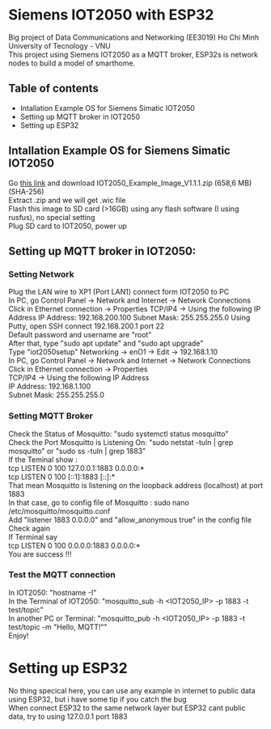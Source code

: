 # Siemens IOT2050 with ESP32
Big project of Data Communications and Networking (EE3019) Ho Chi Minh University of Tecnology - VNU  
This project using Siemens IOT2050 as a MQTT broker, ESP32s is network nodes to build a model of smarthome.
## Table of contents
- Intallation Example OS for Siemens Simatic IOT2050
- Setting up MQTT broker in IOT2050
- Setting up ESP32
## Intallation Example OS for Siemens Simatic IOT2050
Go [this link](https://support.industry.siemens.com/cs/document/109741799/downloads-for-simatic-iot20x0?dti=0&lc=en-VN) and download IOT2050_Example_Image_V1.1.1.zip (658,6 MB)(SHA-256)  
Extract .zip and we will get .wic file  
Flash this image to SD card (>16GB) using any flash software (I using rusfus), no special setting  
Plug SD card to IOT2050, power up  
## Setting up MQTT broker in IOT2050:
### Setting Network
Plug the LAN wire to XP1 (Port LAN1) connect form IOT2050 to PC  
In PC, go Control Panel -> Network and Internet -> Network Connections
Click in Ethernet connection -> Properties
TCP/IP4 -> Using the following IP Address
IP Address: 192.168.200.100
Subnet Mask: 255.255.255.0
Using Putty, open SSH connect 192.168.200.1 port 22  
Default password and username are "root"  
After that, type "sudo apt update" and "sudo apt upgrade"  
Type "iot2050setup"
Networking -> enO1 -> Edit -> 192.168.1.10  
In PC, go Control Panel -> Network and Internet -> Network Connections  
Click in Ethernet connection -> Properties  
TCP/IP4 -> Using the following IP Address  
IP Address: 192.168.1.100  
Subnet Mask: 255.255.255.0  
### Setting MQTT Broker  
Check the Status of Mosquitto: "sudo systemctl status mosquitto"  
Check the Port Mosquitto is Listening On: "sudo netstat -tuln | grep mosquitto" or "sudo ss -tuln | grep 1883"  
If the Teminal show :  
tcp   LISTEN 0      100             127.0.0.1:1883      0.0.0.0:*    
tcp   LISTEN 0      100                 [::1]:1883         [::]:*    
That mean Mosquitto is listening on the loopback address (localhost) at port 1883  
In that case, go to config file of Mosquitto : sudo nano /etc/mosquitto/mosquitto.conf  
Add "listener 1883 0.0.0.0" and "allow_anonymous true" in the config file  
Check again  
If Terminal say  
tcp   LISTEN 0      100               0.0.0.0:1883      0.0.0.0:*  
You are success !!!  
### Test the MQTT connection  
In IOT2050: "hostname -I"  
In the Terminal of IOT2050: "mosquitto_sub -h <IOT2050_IP> -p 1883 -t test/topic"  
In another PC or Terminal: "mosquitto_pub -h <IOT2050_IP> -p 1883 -t test/topic -m "Hello, MQTT!""  
Enjoy!  
# Setting up ESP32  
No thing specical here, you can use any example in internet to public data using ESP32, but i have some tip if you catch the bug    
When connect ESP32 to the same network layer but ESP32 cant public data, try to using 127.0.0.1 port 1883  

